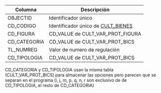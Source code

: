 | Columna      | Descripción                                          |
|--------------|------------------------------------------------------|
| OBJECTID     | Identificador único                                  |
| CD_CODIGO    | Identificador único de [CULT_BIENES](CULT_BIENES.md) |
| CD_FIGURA    | CD_VALUE de CULT_VAR_PROT_FIGURA                     |
| CD_CATEGORIA | CD_VALUE de CULT_VAR_PROT_BICS                       |
| TL_NUMREG    | Valor de numero de regulación                        |
| CD_TIPOLOGIA | CD_VALUE de CULT_VAR_PROT_BICS                       |

CD_CATEGORIA y CD_TIPOLOGIA usan la misma tabla (CULT_VAR_PROT_BICS) para almacenar las opciones pero parecen que se separan en el
programa (i, j, m, p, q, n, r son exclusivo de de CD_TIPOLOGIA, el resto de CD_CATEGORIA)